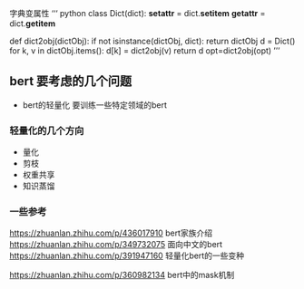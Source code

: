 
字典变属性
‘‘‘ python
class Dict(dict):
    __setattr__ = dict.__setitem__
    __getattr__ = dict.__getitem__


def dict2obj(dictObj):
    if not isinstance(dictObj, dict):
        return dictObj
    d = Dict()
    for k, v in dictObj.items():
        d[k] = dict2obj(v)
    return d
opt=dict2obj(opt)
’’’


## bert 要考虑的几个问题
- bert的轻量化
要训练一些特定领域的bert
### 轻量化的几个方向
- 量化
- 剪枝
- 权重共享
- 知识蒸馏

### 一些参考
https://zhuanlan.zhihu.com/p/436017910 bert家族介绍
https://zhuanlan.zhihu.com/p/349732075 面向中文的bert
https://zhuanlan.zhihu.com/p/391947160 轻量化bert的一些变种

https://zhuanlan.zhihu.com/p/360982134 bert中的mask机制